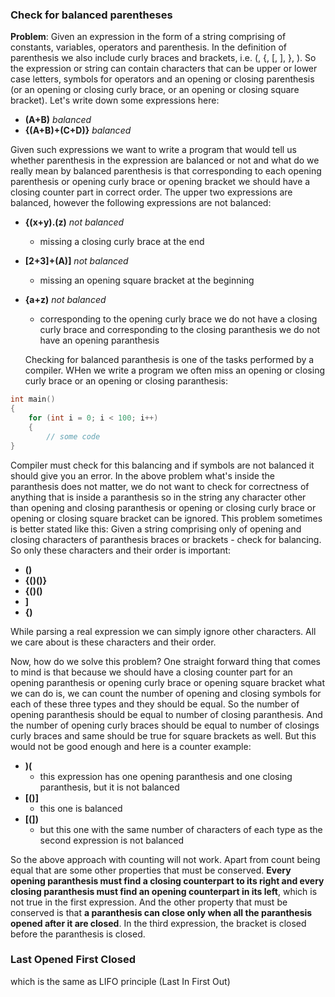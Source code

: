 ### Check for balanced parentheses

**Problem**: Given an expression in the form of a string comprising of constants, variables, operators and parenthesis. In the definition of parenthesis we also include curly braces and brackets, i.e. (, {, [, ], }, ). So the expression or string can contain characters that can be upper or lower case letters, symbols for operators and an opening or closing parenthesis (or an opening or closing curly brace, or an opening or closing square bracket). Let's write down some expressions here:

- **(A+B)**         *balanced*
- **{(A+B)+(C+D)}** *balanced*

Given such expressions we want to write a program that would tell us whether parenthesis in the expression are balanced or not and what do we really mean by balanced parenthesis is that corresponding to each opening parenthesis or opening curly brace or opening bracket we should have a closing counter part in correct order. The upper two expressions are balanced, however the following expressions are not balanced:
- **{(x+y).(z)** *not balanced*
  - missing a closing curly brace at the end
- **[2+3]+(A)]** *not balanced*
  - missing an opening square bracket at the beginning
- **{a+z)** *not balanced*
  - corresponding to the opening curly brace we do not have a closing curly brace and corresponding to the closing paranthesis we do not have an opening paranthesis
  
  Checking for balanced paranthesis is one of the tasks performed by a compiler. WHen we write a program we often miss an opening or closing curly brace or an opening or closing paranthesis:
```cpp
int main()
{
	for (int i = 0; i < 100; i++)
	{
		// some code	
}
```
Compiler must check for this balancing and if symbols are not balanced it should give you an error. In the above problem what's inside the paranthesis does not matter, we do not want to check for correctness of anything that is inside a paranthesis so in the string any character other than opening and closing paranthesis or opening or closing curly brace or opening or closing square bracket can be ignored. This problem sometimes is better stated like this: Given a string comprising only of opening and closing characters of paranthesis braces or brackets - check for balancing. So only these characters and their order is important:
- **()**
- **{()()}**
- **{()()**
- **[]()]**
- **{)**

While parsing a real expression we can simply ignore other characters. All we care about is these characters and their order.

Now, how do we solve this problem? One straight forward thing that comes to mind is that because we should have a closing counter part for an opening paranthesis or opening curly brace or opening square bracket what we can do is, we can count the number of opening and closing symbols for each of these three types and they should be equal. So the number of opening paranthesis should be equal to number of closing paranthesis. And the number of opening curly braces should be equal to number of closings curly braces and same should be true for square brackets as well. But this would not be good enough and here is a counter example:
- **)(**
  - this expression has one opening paranthesis and one closing paranthesis, but it is not balanced
- **[()]**
  - this one is balanced
- **[(])**
  - but this one with the same number of characters of each type as the second expression is not balanced

So the above approach with counting will not work. Apart from count being equal that are some other properties that must be conserved. **Every opening paranthesis must find a closing counterpart to its right and every closing paranthesis must find an opening counterpart in its left**, which is not true in the first expression. And the other property that must be conserved is that **a paranthesis can close only when all the paranthesis opened after it are closed**. In the third expression, the bracket is closed before the paranthesis is closed. 

### Last Opened First Closed

which is the same as LIFO principle (Last In First Out)
